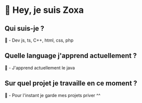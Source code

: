 # 👋 Hey, je suis Zoxa

## Qui suis-je ?
💎 - Dev js, ts, C++, html, css, php

## Quelle language j'apprend actuellement ?
👑 - J'apprend actuellement le java

## Sur quel projet je travaille en ce moment ?
🤗 - Pour l'instant je garde mes projets priver ^^
